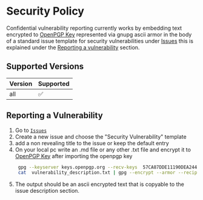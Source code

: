 # Security Policy

Confidential vulnerability reporting currently works by embedding text encrypted to [OpenPGP Key](https://keys.openpgp.org/vks/v1/by-fingerprint/57CA87DDE11190DEA2446B4755D979432731D4EE) represented via gnupg ascii armor in the body of a standard issue template for security vulnerabilities under [Issues](https://github.com/jurassicLizard/vex2pdf/issues) this is explained under the [Reporting a vulnerability](#reporting-a-vulnerability) section.

## Supported Versions


| Version | Supported          |
| ------- | ------------------ |
| all     | :white_check_mark: |

## Reporting a Vulnerability

1. Go to [`Issues`](https://github.com/jurassiclizard/vex2pdf/issues)
2. Create a new issue and choose the "Security Vulnerability" template
3. add a non revealing title to the issue or keep the default entry
4. On your local pc write an .md file or any other .txt file and encrypt it to [OpenPGP Key](https://keys.openpgp.org/vks/v1/by-fingerprint/57CA87DDE11190DEA2446B4755D979432731D4EE) after importing the openpgp key
   ```sh
    gpg --keyserver keys.openpgp.org --recv-keys  57CA87DDE11190DEA2446B4755D979432731D4EE
    cat  vulnerability_description.txt | gpg --encrypt --armor --recipient 57CA87DDE11190DEA2446B4755D979432731D4EE
   ```
5. The output should be an ascii encrypted text that is copyable to the issue description section.
   

